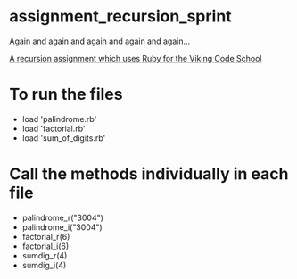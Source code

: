 # assignment_recursion_sprint
Again and again and again and again and again...

[A recursion assignment which uses Ruby for the Viking Code School](http://www.vikingcodeschool.com)


# To run the files
- load 'palindrome.rb'
- load 'factorial.rb'
- load 'sum_of_digits.rb'

# Call the methods individually in each file
- palindrome_r("3004")
- palindrome_i("3004")
- factorial_r(6)
- factorial_i(6)
- sumdig_r(4)
- sumdig_i(4)